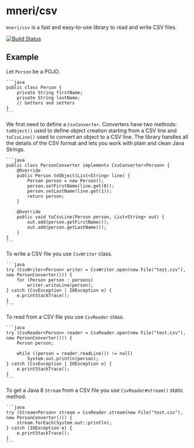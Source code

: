 # mneri/csv
`mneri/csv` is a fast and easy-to-use library to read and write CSV files.

[![Build Status](https://travis-ci.org/mneri/csv.svg?branch=master)](https://travis-ci.org/mneri/csv)

## Example
Let `Person` be a POJO.

    ```java
    public class Person {
        private String firstName;
        private String lastName;
        // Getters and setters
    }
    ```

We first need to define a `CsvConverter`. Converters have two methods: `toObject()` used to define object creation
starting from a CSV line and `toCsvLine()` used to convert an object to a CSV line. The library handles all the details
of the CSV format and lets you work with plain and clean Java Strings.

    ```java
    public class PersonConverter implements CsvConverter<Person> {
        @Override
        public Person toObject(List<String> line) {
            Person person = new Person();
            person.setFirstName(line.get(0));
            person.setLastName(line.get(1));
            return person;
        }
        
        @Override
        public void toCsvLine(Person person, List<String> out) {
            out.add(person.getFirstName());
            out.add(person.getLastName());
        }
    }
    ```

To write a CSV file you use `CsvWriter` class.

    ```java
    try (CsvWriter<Person> writer = CsvWriter.open(new File("test.csv"), new PersonConverter())) {
        for (Person person : persons)
            writer.writeLine(person);
    } catch (CsvException | IOException e) {
        e.printStackTrace();
    }
    ```

To read from a CSV file you use `CsvReader` class.

    ```java
    try (CsvReader<Person> reader = CsvReader.open(new File("test.csv"), new PersonConverter())) {
        Person person;

        while ((person = reader.readLine()) != null)
            System.out.println(person);
    } catch (CsvException | IOException e) {
        e.printStackTrace();
    }
    ```

To get a Java 8 `Stream` from a CSV file you use `CsvReader#stream()` static method.

    ```java
    try (Stream<Person> stream = CsvReader.stream(new File("test.csv"), new PersonConverter())) {
        stream.forEach(System.out::println);
    } catch (IOException e) {
        e.printStackTrace();
    }
    ```
